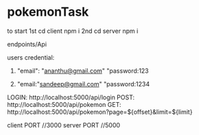 # pokemonTask

to start
1st cd client npm i
2nd cd server npm i

endpoints/Api

users credential:
1.  "email": "ananthu@gmail.com"
    "password:123
    
    
2.  "email:"sandeep@gmail.com"
    "password:1234


LOGIN:  http://localhost:5000/api/login
POST:   http://localhost:5000/api/pokemon
GET:    http://localhost:5000/api/pokemon?page=${offset}&limit=${limit}

client PORT //3000
server PORT //5000



